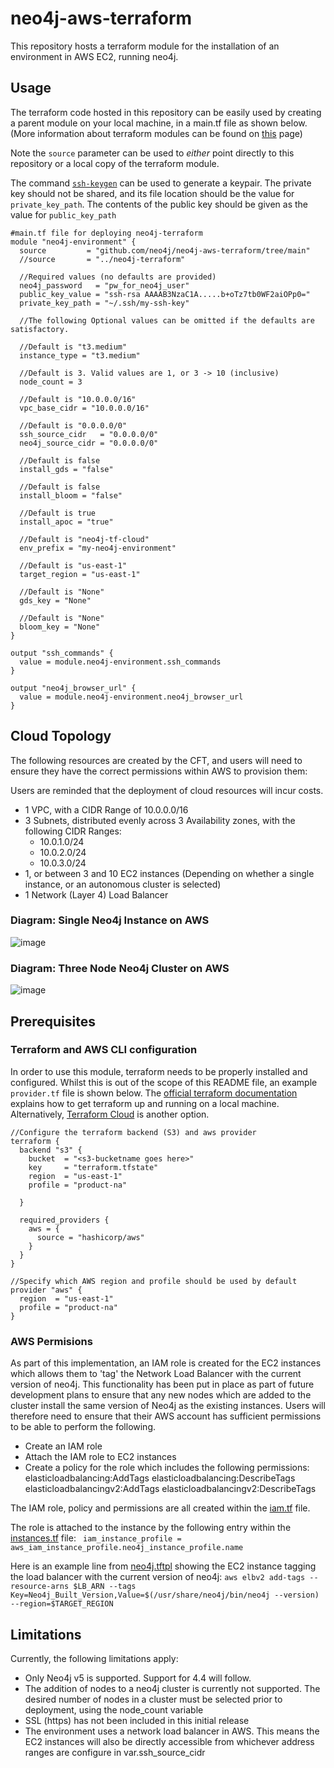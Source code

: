 # neo4j-aws-terraform

This repository hosts a terraform module for the installation of an environment in AWS EC2, running neo4j.  

## Usage
The terraform code hosted in this repository can be easily used by creating a parent module on your local machine, in a main.tf file as shown below.
(More information about terraform modules can be found on [this](https://developer.hashicorp.com/terraform/language/modules) page)

Note the `source` parameter can be used to *either* point directly to this repository or a local copy of the terraform module.

The command [`ssh-keygen`](https://linux.die.net/man/1/ssh-keygen) can be used to generate a keypair.  The private key should not be shared, and its file location should be the value for `private_key_path`.  The contents of the public key should be given as the value for `public_key_path`

~~~
#main.tf file for deploying neo4j-terraform
module "neo4j-environment" {
  source         = "github.com/neo4j/neo4j-aws-terraform/tree/main"
  //source       = "../neo4j-terraform"

  //Required values (no defaults are provided)
  neo4j_password   = "pw_for_neo4j_user"
  public_key_value = "ssh-rsa AAAAB3NzaC1A.....b+oTz7tb0WF2aiOPp0="
  private_key_path = "~/.ssh/my-ssh-key"

  //The following Optional values can be omitted if the defaults are satisfactory.

  //Default is "t3.medium"
  instance_type = "t3.medium"

  //Default is 3. Valid values are 1, or 3 -> 10 (inclusive)
  node_count = 3

  //Default is "10.0.0.0/16"
  vpc_base_cidr = "10.0.0.0/16"

  //Default is "0.0.0.0/0"
  ssh_source_cidr   = "0.0.0.0/0"
  neo4j_source_cidr = "0.0.0.0/0"

  //Default is false
  install_gds = "false"

  //Default is false
  install_bloom = "false"

  //Default is true
  install_apoc = "true"

  //Default is "neo4j-tf-cloud"
  env_prefix = "my-neo4j-environment"

  //Default is "us-east-1"
  target_region = "us-east-1"

  //Default is "None"
  gds_key = "None"

  //Default is "None"
  bloom_key = "None"
}

output "ssh_commands" {
  value = module.neo4j-environment.ssh_commands
}

output "neo4j_browser_url" {
  value = module.neo4j-environment.neo4j_browser_url
}
~~~

## Cloud Topology
The following resources are created by the CFT, and users will need to ensure they have the correct permissions within AWS to provision them:

Users are reminded that the deployment of cloud resources will incur costs.

 - 1 VPC, with a CIDR Range of 10.0.0.0/16
 - 3 Subnets, distributed evenly across 3 Availability zones, with the following CIDR Ranges:
   - 10.0.1.0/24
   - 10.0.2.0/24
   - 10.0.3.0/24
 - 1, or between 3 and 10 EC2 instances (Depending on whether a single instance, or an autonomous cluster is selected)
 - 1 Network (Layer 4) Load Balancer

### Diagram: Single Neo4j Instance on AWS
![image](diagrams/aws-1-instance.png)

### Diagram: Three Node Neo4j Cluster on AWS
![image](diagrams/aws-3-instance-cluster.png)

## Prerequisites

### Terraform and AWS CLI configuration
In order to use this module, terraform needs to be properly installed and configured.  Whilst this is out of the scope of this README file, an example `provider.tf` file is shown below.  The [official terraform documentation](https://developer.hashicorp.com/terraform/tutorials/aws-get-started/install-cli) explains how to get terraform up and running on a local machine.  Alternatively, [Terraform Cloud](https://developer.hashicorp.com/terraform/tutorials/cloud-get-started) is another option.

~~~
//Configure the terraform backend (S3) and aws provider
terraform {
  backend "s3" {
    bucket  = "<s3-bucketname goes here>"
    key     = "terraform.tfstate"
    region  = "us-east-1"
    profile = "product-na"

  }

  required_providers {
    aws = {
      source = "hashicorp/aws"
    }
  }
}

//Specify which AWS region and profile should be used by default
provider "aws" {
  region  = "us-east-1"
  profile = "product-na"
}
~~~

### AWS Permisions

As part of this implementation, an IAM role is created for the EC2 instances which allows them to 'tag' the Network Load Balancer with the current version of neo4j.  This functionality has been put in place as part of future development plans to ensure that any new nodes which are added to the cluster install the same version of Neo4j as the existing instances.   Users will therefore need to ensure that their AWS account has sufficient permissions to be able to perform the following.
 - Create an IAM role
 - Attach the IAM role to EC2 instances
 - Create a policy for the role which includes the following permissions:
     elasticloadbalancing:AddTags
     elasticloadbalancing:DescribeTags
     elasticloadbalancingv2:AddTags
     elasticloadbalancingv2:DescribeTags


The IAM role, policy and permissions are all created within the [iam.tf](iam.tf) file.

The role is attached to the instance by the following entry within the [instances.tf](instances.tf) file:
```  iam_instance_profile = aws_iam_instance_profile.neo4j_instance_profile.name ```

Here is an example line from [neo4j.tftpl](neo4j.tftpl) showing the EC2 instance tagging the load balancer with the current version of neo4j:
``` aws elbv2 add-tags --resource-arns $LB_ARN --tags Key=Neo4j_Built_Version,Value=$(/usr/share/neo4j/bin/neo4j --version) --region=$TARGET_REGION ```


## Limitations

Currently, the following limitations apply:
 - Only Neo4j v5 is supported.  Support for 4.4 will follow.
 - The addition of nodes to a neo4j cluster is currently not supported.  The desired number of nodes in a cluster must be selected prior to deployment, using the node_count variable
 - SSL (https) has not been included in this initial release
 - The environment uses a network load balancer in AWS.  This means the EC2 instances will also be directly accessible from whichever address ranges are configure in var.ssh_source_cidr
